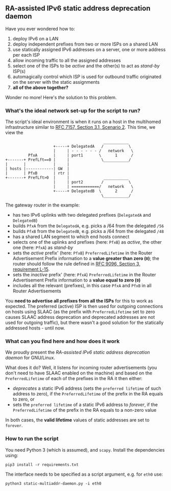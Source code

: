 ## RA-assisted IPv6 static address deprecation daemon

Have you ever wondered how to:

1. deploy IPv6 on a LAN
2. deploy independent prefixes from two or more ISPs on a shared LAN
3. use statically assigned IPv6 addresses on a server, one or more address per each ISP
4. allow incoming traffic to all the assigned addresses
5. select one of the ISPs to be *active* and the other(s) to act as *stand-by* ISP(s)
5. automagically control which ISP is used for outbound traffic originated on the server with the static assignments
6. **all of the above together?**

Wonder no more! Here's *the* solution to this problem.

### What's the ideal network set-up for the script to run?

The script's ideal environment is when it runs on a host in the multihomed infrastructure similar to [RFC 7157, Section 3.1, Scenario 2](https://datatracker.ietf.org/doc/html/rfc7157#section-3.1). This time, we view the 

```
                                           ___________
                     +-----+ DelegatedA   /           \
                     |     | - - - - - - /   network   \
          PfxA       |     | port1       \      1      /
+-------+ PrefLft==0 |     |              \___________/
|       |            |     |
| hosts |------------| GW  |
|       | PfxB       | rtr |
+-------+ PrefLft>0  |     |               ___________
                     |     | port2        /           \
                     |     | ============/   network   \
                     +-----+ DelegatedB  \      2      /
                                          \___________/
```

The gateway router in the example:

- has two IPv6 uplinks with two delegated prefixes (`DelegatedA` and `DelegatedB`)
- builds `PfxA` from the `DelegatedA`, e.g. picks a /64 from the delegated `/56`
- builds `PfxB` from the `DelegatedB`, e.g. picks a /64 from the delegated `/48`
- has a shared LAN segment to which end hosts connect
- selects one of the uplinks and prefixes (here: `PfxB`) as *active*, the other one (here: `PfxA`) as *stand-by*
- sets the *active* prefix' (here: `PfxB`) `PreferredLifetime` in the Router Advertisement Prefix information to a **value greater than zero (`0`)**; the router should follow the rule defined in [RFC 9096, Section 3, requirement L-15](https://datatracker.ietf.org/doc/html/rfc9096#section-3).
- sets the *inactive* prefix' (here: `PfxA`) `PreferredLifetime` in the Router Advertisement Prefix information to a **value equal to zero (`0`)**
- includes all the relevant (prefixes), in this case `PfxA` and `PfxB` in all Router Advertisements

You **need to advertise all prefixes from all the ISPs** for this to work as expected. The preferred (active) ISP is then used for outgoing connections on  hosts using SLAAC (as the prefix with `PreferredLifetime` set to zero causes SLAAC address deprecation and deprecated addresses are not used for outgoing traffic), but there wasn't a good solution for the statically addressed hosts - until now.

### What can you find here and how does it work

We proudly present the *RA-assisted IPv6 static address deprecation daemon* for GNU/Linux.

What does it do? Well, it listens for incoming router advertisements (you don't need to have SLAAC enabled on the machine) and based on the `PreferredLifetime` of each of the prefixes in the RA it then either:

- *deprecates* a static IPv6 address (sets the `preferred lifetime` of such address to zero), if the `PreferredLifetime` of the prefix in the RA equals to zero, or
- sets the `preferred lifetime` of a static IPv6 address to *forever*, if the `PreferredLifetime` of the prefix in the RA equals to a non-zero value

In both cases, the **valid lifetime** values of static addresses are set to `forever`.

### How to run the script

You need Python 3 (which is assumed), and `scapy`. Install the dependencies using:

```
pip3 install -r requirements.txt
```

The interface needs to be specified as a script argument, e.g. for `eth0` use:

```
python3 static-multiaddr-daemon.py -i eth0
```
